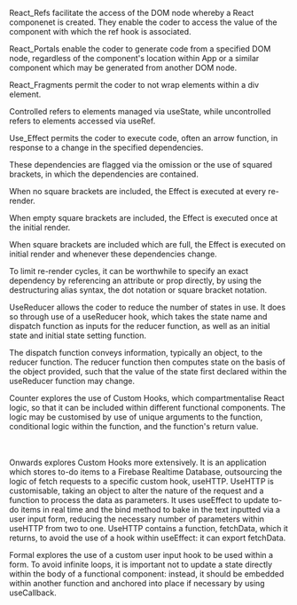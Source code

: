 React_Refs facilitate the access of the DOM node whereby a React componenet is created. They enable the coder to access the value of the component with which the ref hook is associated.

React_Portals enable the coder to generate code from a specified DOM node, regardless of the component's location
within App or a similar component which may be generated from another DOM node.

React_Fragments permit the coder to not wrap elements within a div element.

Controlled refers to elements managed via useState, while uncontrolled refers to elements accessed via useRef.

Use_Effect permits the coder to execute code, often an arrow function, in response to a change in the specified dependencies.

These dependencies are flagged via the omission or the use of squared brackets, in which the dependencies are contained.

When no square brackets are included, the Effect is executed at every re-render.

When empty square brackets are included, the Effect is executed once at the initial render.

When square brackets are included which are full, the Effect is executed on initial render and whenever these dependencies change.

To limit re-render cycles, it can be worthwhile to specify an exact dependency by referencing an attribute or prop directly, by using the destructuring alias syntax, the dot notation or square bracket notation.

UseReducer allows the coder to reduce the number of states in use. It does so through use of a useReducer hook, which takes the state name and dispatch function as inputs for the reducer function, as well as an initial state and initial state setting function.

The dispatch function conveys information, typically an object, to the reducer function. The reducer function then computes state on the basis of the object provided, such that the value of the state first declared within the useReducer function may change.

Counter explores the use of Custom Hooks, which compartmentalise React logic, so that it can be included within different functional components. The logic may be customised by use of unique arguments to the function, conditional logic within the function, and the function's return value.

<br><br> Onwards explores Custom Hooks more extensively. It is an application which stores to-do items to a Firebase Realtime Database, outsourcing the logic of fetch requests to a specific custom hook, useHTTP. UseHTTP 
is customisable, taking an object to alter the nature of the request and a function to process the data as parameters. It uses useEffect to update to-do items in real time and the bind method to bake in the text inputted
via a user input form, reducing the necessary number of parameters within useHTTP from two to one. UseHTTP
contains a function, fetchData, which it returns, to avoid the use of a hook within useEffect: it can export 
fetchData.


Formal explores the use of a custom user input hook to be used within a form. To avoid infinite loops, it is important not to update a state directly within the body of a functional component: instead, it should be embedded within another function and anchored into place if necessary by using useCallback.
